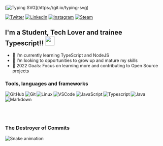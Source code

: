 [![Typing SVG](https://readme-typing-svg.herokuapp.com?color=BF22F7&center=true&lines=Welcome+to+my+profile!)](https://git.io/typing-svg)

[![Twitter](https://img.shields.io/badge/Twitter-1DA1F2?style=for-the-badge&logo=twitter&logoColor=white)](#)
[![LinkedIn](https://img.shields.io/badge/LinkedIn-0077B5?style=for-the-badge&logo=linkedin&logoColor=white)](#)
[![Instagram](https://img.shields.io/badge/Instagram-E4405F?style=for-the-badge&logo=instagram&logoColor=white)](#)
[![Steam](https://img.shields.io/badge/Steam-000000?style=for-the-badge&logo=steam&logoColor=white)](#)


## I'm a Student, Tech Lover and trainee Typescript!! <img height="30" src="https://raw.githubusercontent.com/innng/innng/master/assets/kyubey.gif"/>

- 👾 I’m currently learning TypeScript and NodeJS
- 👻 I’m looking to opportunities to grow up and mature my skills
- 🤖 2022 Goals: Focus on learning more and contributing to Open Source projects

### Tools, languages and frameworks

<img align="left" alt="GitHub" src="https://img.shields.io/badge/github-%23121011.svg?style=for-the-badge&logo=github&logoColor=white" />
<img align="left" alt="Git" src="https://img.shields.io/badge/git-%23F05033.svg?style=for-the-badge&logo=git&logoColor=white" />
<img align="left" alt="Linux" src="https://img.shields.io/badge/Linux-FCC624?style=for-the-badge&logo=linux&logoColor=black" />
<img align="left" alt="VSCode" src="https://img.shields.io/badge/Visual%20Studio%20Code-0078d7.svg?style=for-the-badge&logo=visual-studio-code&logoColor=white" />
<img align="left" alt="JavaScript" src="https://img.shields.io/badge/JavaScript-323330?style=for-the-badge&logo=javascript&logoColor=F7DF1E" />
<img align="left" alt="Typescript" src="https://img.shields.io/npm/types/typescript?color=blue&label=TS&logo=blue&logoColor=blue&style=flat-square" />
<img align="left" alt="Java" src="https://img.shields.io/badge/java-%23ED8B00.svg?style=for-the-badge&logo=java&logoColor=white" />
<img align="left" alt="Markdown" src="https://img.shields.io/badge/Markdown-000000?style=for-the-badge&logo=markdown&logoColor=white" />

<br><br><br><br><br>


### The Destroyer of Commits
![Snake animation](https://github.com/EduardoDevQ/gridsnake/blob/main/github-contribution-grid-snake.svg)




